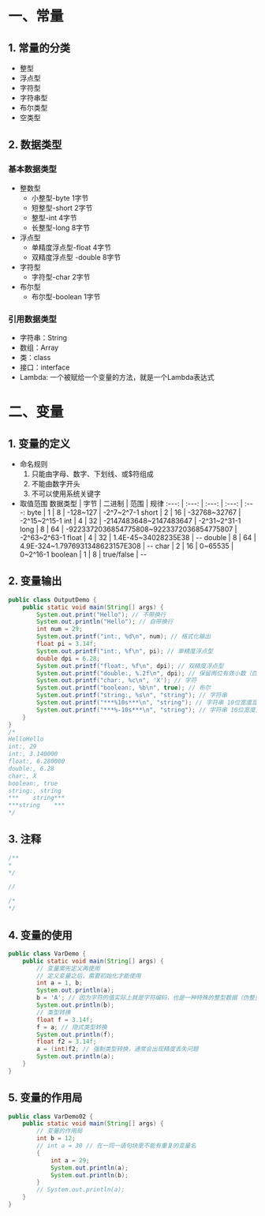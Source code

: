 # 一、常量

## 1. 常量的分类
- 整型
- 浮点型
- 字符型
- 字符串型
- 布尔类型
- 空类型

## 2. 数据类型

### 基本数据类型
- 整数型
	- 小整型-byte 1字节
	- 短整型-short 2字节
	- 整型-int 4字节
	- 长整型-long 8字节
- 浮点型
	- 单精度浮点型-float 4字节
	- 双精度浮点型 -double 8字节
- 字符型
	- 字符型-char 2字节
-  布尔型
	- 布尔型-boolean 1字节

### 引用数据类型 
- 字符串：String
- 数组：Array
- 类：class
- 接口：interface
- Lambda: 一个被赋给一个变量的方法，就是一个Lambda表达式


# 二、变量

## 1. 变量的定义
- 命名规则
	1. 只能由字母、数字、下划线、或$符组成
	2. 不能由数字开头
	3. 不可以使用系统关键字
- 取值范围
数据类型 | 字节 | 二进制 | 范围 | 规律
:---: | :---: | :---: | :---: | :---:
byte | 1 | 8 | -128~127 | -2^7~2^7-1
short | 2 | 16 | -32768~32767 | -2^15~2^15-1
int | 4 | 32 | -2147483648~2147483647 | -2^31~2^31-1
long | 8 | 64 | -9223372036854775808~9223372036854775807 | -2^63~2^63-1
float | 4 | 32 | 1.4E-45~34028235E38 | --
double | 8 | 64 | 4.9E-324~1.7976931348623157E308 | --
char | 2 | 16 | 0~65535 | 0~2^16-1
boolean | 1 | 8 | true/false | --

## 2. 变量输出
```java
public class OutputDemo {  
    public static void main(String[] args) {  
        System.out.print("Hello"); // 不带换行  
        System.out.println("Hello"); // 自带换行  
        int num = 29;  
        System.out.printf("int:, %d\n", num); // 格式化输出  
        float pi = 3.14f;  
        System.out.printf("int:, %f\n", pi); // 单精度浮点型  
        double dpi = 6.28;  
        System.out.printf("float:, %f\n", dpi); // 双精度浮点型  
        System.out.printf("double:, %.2f\n", dpi); // 保留两位有效小数（四舍五入）  
        System.out.printf("char:, %c\n", 'X'); // 字符  
        System.out.printf("boolean:, %b\n", true); // 布尔  
        System.out.printf("string:, %s\n", "string"); // 字符串  
        System.out.printf("***%10s***\n", "string"); // 字符串 10位宽度显示，右对齐  
        System.out.printf("***%-10s***\n", "string"); // 字符串 10位宽度显示，左对齐  
    }  
}
/*
HelloHello
int:, 29
int:, 3.140000
float:, 6.280000
double:, 6.28
char:, X
boolean:, true
string:, string
***    string***
***string    ***
*/
```

## 3. 注释

```java
/**
*
*/

//

/*
*/
```

## 4. 变量的使用

```java
public class VarDemo {  
    public static void main(String[] args) {  
        // 变量需先定义再使用  
        // 定义变量之后，需要初始化才能使用  
        int a = 1, b;  
        System.out.println(a);  
        b = 'A'; // 因为字符的值实际上就是字符编码，也是一种特殊的整型数据（伪整型）  
        System.out.println(b);  
        // 类型转换  
        float f = 3.14f;  
        f = a; // 隐式类型转换  
        System.out.println(f);  
        float f2 = 3.14f;  
        a = (int)f2; // 强制类型转换，通常会出现精度丢失问题  
        System.out.println(a);  
    }  
}
```

## 5. 变量的作用局

```java
public class VarDemo02 {  
    public static void main(String[] args) {  
        // 变量的作用局  
        int b = 12;  
        // int a = 30 // 在一同一语句块里不能有重复的变量名  
        {  
            int a = 29;  
            System.out.println(a);  
            System.out.println(b);  
        }  
        // System.out.println(a);  
    }  
}
```


